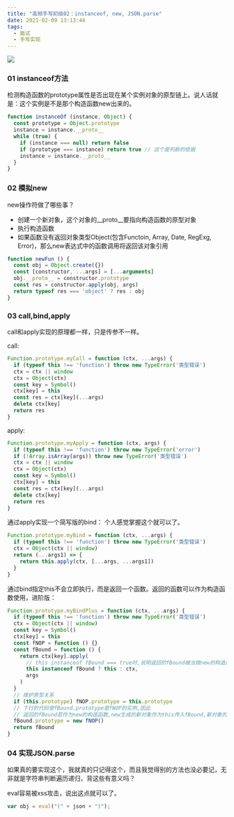 ```yaml
---
title: "高频手写初级02：instanceof, new, JSON.parse"
date: 2021-02-09 13:13:44
tags:
  - 面试
  - 手写实现
---
```


<!--banner-pic|sticker|content-img|content-img-half-->

<img class="banner-pic" src="http://oss.slybootslion.com/blog/w8v3v6.jpg?x-oss-process=image/auto-orient,1/quality,q_80/watermark,text_c2x5Ym9vdHNsaW9u,color_ffffff,size_40,shadow_70,t_74,x_10,y_10"/>


### 01 instanceof方法

检测构造函数的prototype属性是否出现在某个实例对象的原型链上。说人话就是：这个实例是不是那个构造函数new出来的。

```js
function instanceOf (instance, Object) {
  const prototype = Object.prototype
  instance = instance.__proto__
  while (true) {
    if (instance === null) return false
    if (prototype === instance) return true // 这个是判断的依据
    instance = instance.__proto__
  }
}
```

### 02 模拟new

new操作符做了哪些事？

* 创建一个新对象，这个对象的__proto__要指向构造函数的原型对象
* 执行构造函数
* 如果函数没有返回对象类型Object(包含Functoin, Array, Date, RegExg, Error)，那么new表达式中的函数调用将返回该对象引用

```js
function newFun () {
  const obj = Object.create({})
  const [constructor, ...args] = [...arguments]
  obj.__proto__ = constructor.prototype
  const res = constructor.apply(obj, args)
  return typeof res === 'object' ? res : obj
}
```

### 03 call,bind,apply

call和apply实现的原理都一样，只是传参不一样。

call:
```js
Function.prototype.myCall = function (ctx, ...args) {
  if (typeof this !== 'function') throw new TypeError('类型错误')
  ctx = ctx || window
  ctx = Object(ctx)
  const key = Symbol()
  ctx[key] = this
  const res = ctx[key](...args)
  delete ctx[key]
  return res
}
```

apply:
```js
Function.prototype.myApply = function (ctx, args) {
  if (typeof this !== 'function') throw new TypeError('error')
  if (!Array.isArray(args)) throw new TypeError('类型错误')
  ctx = ctx || window
  ctx = Object(ctx)
  const key = Symbol()
  ctx[key] = this
  const res = ctx[key](...args)
  delete ctx[key]
  return res
}
```

通过apply实现一个简写版的bind：
个人感觉掌握这个就可以了。
```js
Function.prototype.myBind = function (ctx, ...args) {
  if (typeof this !== 'function') throw new TypeError('类型错误')
  ctx = Object(ctx || window)
  return (...args1) => {
    return this.apply(ctx, [...args, ...args1])
  }
}
```

通过bind指定this不会立即执行，而是返回一个函数。返回的函数可以作为构造函数使用，进阶版：
```js
Function.prototype.myBindPlus = function (ctx, ...args) {
  if (typeof this !== 'function') throw new TypeError('类型错误')
  ctx = Object(ctx || window)
  const key = Symbol()
  ctx[key] = this
  const fNOP = function () {}
  const fBound = function () {
    return ctx[key].apply(
      // this instanceof fBound === true时,说明返回的fBound被当做new的构造函数调用
      this instanceof fBound ? this : ctx,
      args
    )
  }
  // 维护原型关系
  if (this.prototype) fNOP.prototype = this.prototype
  // 下行的代码使fBound.prototype是fNOP的实例,因此
  // 返回的fBound若作为new的构造函数,new生成的新对象作为this传入fBound,新对象的__proto__就是fNOP的实例
  fBound.prototype = new fNOP()
  return fBound
}
```

### 04 实现JSON.parse

如果真的要实现这个，我就真的只记得这个，而且我觉得别的方法也没必要记，无非就是字符串判断遍历递归，背这些有意义吗？

eval容易被xss攻击，说出这点就可以了。

```js
var obj = eval("(" + json + ")");
```


<!-- more -->

